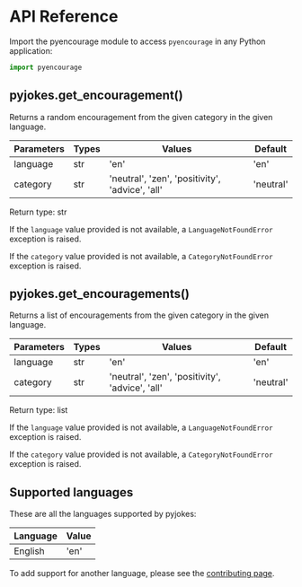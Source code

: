 # API Reference

Import the pyencourage module to access `pyencourage` in any Python application:

```python
import pyencourage
```

## pyjokes.get_encouragement()

Returns a random encouragement from the given category in the given language.

| Parameters | Types | Values | Default |
| ---------- | ----- | ------ | ------- |
| language   | str   | 'en' | 'en' |
| category   | str   | 'neutral', 'zen', 'positivity', 'advice', 'all' | 'neutral' |

Return type: str

If the `language` value provided is not available, a `LanguageNotFoundError` exception is raised.

If the `category` value provided is not available, a `CategoryNotFoundError` exception is raised.

## pyjokes.get_encouragements()

Returns a list of encouragements from the given category in the given language.

| Parameters | Types | Values | Default |
| ---------- | ----- | ------ | ------- |
| language   | str   | 'en' | 'en' |
| category   | str   | 'neutral', 'zen', 'positivity', 'advice', 'all' | 'neutral' |

Return type: list

If the `language` value provided is not available, a `LanguageNotFoundError` exception is raised.

If the `category` value provided is not available, a `CategoryNotFoundError` exception is raised.

## Supported languages

These are all the languages supported by pyjokes:

| Language   | Value | 
| ---------- | ----- | 
| English    | 'en'  | 

To add support for another language, please see the [contributing page](https://github.com/seantibor/pyencourage/blob/master/CONTRIBUTING.md).
